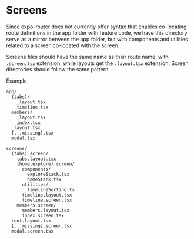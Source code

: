 # Screens
Since expo-router does not currently offer syntax that enables co-locating route definitions in the app folder with feature code, we have this directory serve as a mirror between the app folder, but with components and utilities related to a screen co-located with the screen.

Screens files should have the same name as their route name, with `.screen.tsx` extension, while layouts get the `.layout.tsx` extension. Screen directories should follow the same pattern.

Example

```
app/
  (tabs)/
    _layout.tsx
    timeline.tsx
  members/
    _layout.tsx
    index.tsx
  _layout.tsx
  [...missing].tsx
  modal.tsx

screens/
  (tabs).screen/
    tabs.layout.tsx
    (home,explore).screen/
      components/
        exploreStack.tsx
        homeStack.tsx
      utilities/
        timelineSorting.ts
      timeline.layout.tsx
      timeline.screen.tsx
    members.screen/
      members.layout.tsx
      index.screen.tsx
  root.layout.tsx
  [...missing].screen.tsx
  modal.screen.tsx
```